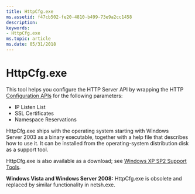 ```yaml
---
title: HttpCfg.exe
ms.assetid: f47cb502-fe20-4810-b499-73e9a2cc1458
description: 
keywords:
- HttpCfg.exe
ms.topic: article
ms.date: 05/31/2018
---
```


# HttpCfg.exe

This tool helps you configure the HTTP Server API by wrapping the HTTP [Configuration APIs](configuration-apis.md) for the following parameters:

-   IP Listen List
-   SSL Certificates
-   Namespace Reservations

HttpCfg.exe ships with the operating system starting with Windows Server 2003 as a binary executable, together with a help file that describes how to use it. It can be installed from the operating-system distribution disk as a support tool.

HttpCfg.exe is also available as a download; see [Windows XP SP2 Support Tools](https://www.microsoft.com/downloads/details.aspx?familyid=49AE8576-9BB9-4126-9761-BA8011FABF38).

**Windows Vista and Windows Server 2008:** HttpCfg.exe is obsolete and replaced by similar functionality in netsh.exe.

 

 




